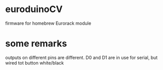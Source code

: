 # euroduinoCV
firmware for homebrew Eurorack module



# some remarks

outputs on different pins are different.
 D0 and D1 are in use for serial, but wired tot button white/black

 
